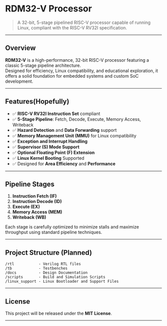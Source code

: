 # RDM32-V Processor

> A 32-bit, 5-stage pipelined RISC-V processor capable of running Linux, compliant with the RISC-V RV32I specification.

---

## Overview

**RDM32-V** is a high-performance, 32-bit RISC-V processor featuring a classic 5-stage pipeline architecture.  
Designed for efficiency, Linux compatibility, and educational exploration, it offers a solid foundation for embedded systems and custom SoC development.

---

## Features(Hopefully)

- ✅ **RISC-V RV32I Instruction Set** compliant
- ✅ **5-Stage Pipeline**: Fetch, Decode, Execute, Memory Access, Writeback
- ✅ **Hazard Detection** and **Data Forwarding** support
- ✅ **Memory Management Unit (MMU)** for Linux compatibility
- ✅ **Exception and Interrupt Handling**
- ✅ **Supervisor (S) Mode Support**
- ✅ **Optional Floating Point (F) Extension**
- ✅ **Linux Kernel Booting** Supported
- ✅ Designed for **Area Efficiency** and **Performance**

---

## Pipeline Stages

1. **Instruction Fetch (IF)**
2. **Instruction Decode (ID)**
3. **Execute (EX)**
4. **Memory Access (MEM)**
5. **Writeback (WB)**

Each stage is carefully optimized to minimize stalls and maximize throughput using standard pipeline techniques.

---

## Project Structure (Planned)

```
/rtl           - Verilog RTL files
/tb            - Testbenches
/docs          - Design Documentation
/scripts       - Build and Simulation Scripts
/linux_support - Linux Bootloader and Support Files
```

---

## License

This project will be released under the **MIT License**.

---
